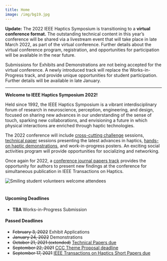 ```yaml
---
title: Home
image: /img/bg19.jpg
---
```


**Update:** The 2022 IEEE Haptics Symposium is transitioning to a **virtual conference format.**  The outstanding technical content in this year’s conference will be shared via a livestream event that will take place in late March 2022, as part of the virtual conference.  Further details about the virtual conference program, registration, and opportunities for participation will be available in the near future.

Submissions for Exhibits and Demonstrations are not being accepted for the virtual conference.  A newly introduced track will replace the Works-in-Progress track, and provide unique opportunities for student participation.  Further details will be available in late January.

<hr>

**Welcome to IEEE Haptics Symposium 2022!**

Held since 1992, the IEEE Haptics Symposium is a vibrant interdisciplinary forum of research in neuroscience, perception, engineering, and design, focused on sharing new advances in our understanding of the sense of touch, sparking new collaborations, and envisioning a future in which physical interactions are enriched through haptic technologies.  

The 2022 conference will include [cross-cutting challenge](/program/) sessions, [technical paper](/presenting/technical-papers/) sessions presenting the latest advances in haptics,  [hands-on haptic demonstrations](/presenting/demos), and work-in-progress posters. An exciting social activities program will provide opportunities for socializing and networking.

Once again for 2022, a [conference journal papers track](/presenting/transactions-on-haptics-early-submission) provides the opportunity for authors to present new findings at the conference for simultaneous publication in IEEE Transactions on Haptics.

![Smiling student volunteers welcome attendees](/img/slide-image-6-crop.jpg)

<hr style="height:6px; visibility:hidden;" />

#### Upcoming Deadlines
 - **TBA** Works-in-Progress Submission

 <!--  
- **TBA** [Works-in-Progress Papers](/presenting/work-in-progress-wip-papers/)
 - **November 19, 2021** [Cross-Cutting Challenges Individual Submission](/presenting/cross-cutting-challenges/) REMOVED on 1-5 by Greg
 - ~~October 13, 2021~~ **October 21, 2021 (extended)** [Technical Papers due](/presenting/technical-papers/) REMOVED ON 10-29 by Greg 
 -->

#### Passed Deadlines
 - ~~February 3, 2022~~ Exhibit Applications
 - ~~January 24, 2022~~ Demonstrations
 - ~~October 21, 2021 (extended)~~ [Technical Papers due](/presenting/technical-papers/)
 - ~~September 22, 2021~~ [CCC Theme Proposal deadline](/presenting/cross-cutting-challenges/)
 - ~~September 17, 2021~~ [IEEE Transactions on Haptics Short Papers due](/presenting/transactions-on-haptics-early-submission/)

<br>
